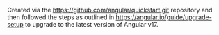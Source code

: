 Created via the https://github.com/angular/quickstart.git repository and then followed the steps as outlined in https://angular.io/guide/upgrade-setup to upgrade to the latest version of Angular v17.
